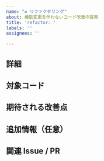 ```yaml
---
name: "♻️ リファクタリング"
about: 機能変更を伴わないコード改善の提案
title: 'refactor: '
labels: ''
assignees: ''

---
```


## 詳細
<!-- リファクタリングの内容や背景などを詳しく記載します -->

## 対象コード
<!-- リファクタリング対象のコードの場所 -->

## 期待される改善点
<!-- パフォーマンス向上、可読性向上など -->

## 追加情報（任意）
<!-- 参考資料など -->

## 関連 Issue / PR
<!-- Closes #123 のように番号を記載 -->

